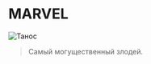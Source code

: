 # MARVEL

![Танос](https://medialeaks.ru/wp-content/uploads/2020/12/a.jpg "Это Танос")

>Самый могущественный злодей.